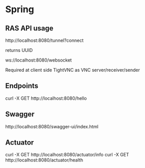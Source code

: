 # Spring

## RAS API usage

http://localhost:8080/tunnel?connect

returns UUID

ws://localhost:8080/websocket

Required at client side TightVNC as VNC server/receiver/sender

## Endpoints

curl -X GET http://localhost:8080/hello

## Swagger

http://localhost:8080/swagger-ui/index.html

## Actuator

curl -X GET http://localhost:8080/actuator/info
curl -X GET http://localhost:8080/actuator/health
